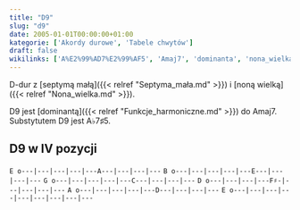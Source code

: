 ```yaml
---
title: "D9"
slug: "d9"
date: 2005-01-01T00:00:00+01:00
kategorie: ['Akordy durowe', 'Tabele chwytów']
draft: false
wikilinks: ['A%E2%99%AD7%E2%99%AF5', 'Amaj7', 'dominanta', 'nona_wielka', 'septyma_ma%C5%82a']
---
```

D-dur z [septymą małą]({{< relref "Septyma_mała.md" >}}) i [noną
wielką]({{< relref "Nona_wielka.md" >}}).

D9 jest [dominantą]({{< relref "Funkcje_harmoniczne.md" >}}) do Amaj7<!-- link nie odnosił się do niczego: 'D9' ('content/książka/D9.md') links to 'Amaj7' ('content/książka/Amaj7.md') and that does not exist -->.
Substytutem D9 jest A♭7♯5<!-- link nie odnosił się do niczego: 'D9' ('content/książka/D9.md') links to 'A♭7♯5' ('content/książka/A♭7♯5.md') and that does not exist -->.

## D9 w IV pozycji

`E o---|---|---|---|---A---|---|---|---`
`B o---|---|---|---|---E---|---|---|---`
`G o---|---|---|---|---C---|---|---|---`
`D o---|---|---|---F♯-|---|---|---|---`
`A o---|---|---|---|---D---|---|---|---`
`E o---|---|---|---|---|---|---|---|---`


